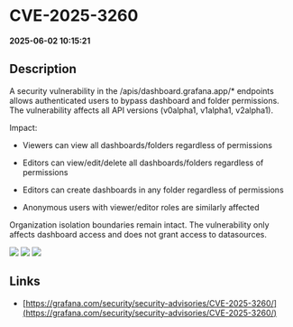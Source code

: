 # CVE-2025-3260

**2025-06-02 10:15:21**

## Description
A security vulnerability in the /apis/dashboard.grafana.app/* endpoints allows authenticated users to bypass dashboard and folder permissions. The vulnerability affects all API versions (v0alpha1, v1alpha1, v2alpha1).

Impact:

- Viewers can view all dashboards/folders regardless of permissions

- Editors can view/edit/delete all dashboards/folders regardless of permissions

- Editors can create dashboards in any folder regardless of permissions

- Anonymous users with viewer/editor roles are similarly affected

Organization isolation boundaries remain intact. The vulnerability only affects dashboard access and does not grant access to datasources.

![](https://img.shields.io/static/v1?label=Score&message=8.3&color=red)
![](https://img.shields.io/static/v1?label=Severity&message=HIGH&color=red)
![](https://img.shields.io/static/v1?label=CWE&message=Auth&color=green)

## Links
- [https://grafana.com/security/security-advisories/CVE-2025-3260/](https://grafana.com/security/security-advisories/CVE-2025-3260/)
